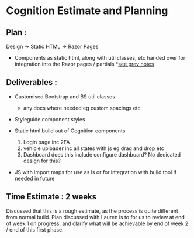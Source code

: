 # Cognition Estimate and Planning

## Plan :
Design -> Static HTML -> Razor Pages
- Components as static html, along with util classes, etc handed over for integration into the Razor pages / partials
*[see prev notes]()

## Deliverables :

- Customised Bootstrap and BS util classes
  - any docs where needed eg custom spacings etc
- Styleguide component styles

- Static html build out of Cognition components

  1. Login page inc 2FA
  2. vehicle uploader inc all states with js eg drag and drop etc
  3. Dashboard
  does this include configure dashboard? No dedicated design for this?

- JS with import maps for use as is or for integration with build tool if needed in future

## Time Estimate : 2 weeks
Discussed that this is a rough estimate, as the process is quite different from normal build. Plan discussed with Lauren is to for us to review at end of week 1 on progress, and clarify what will be achievable by end of week 2 / end of this first phase.


